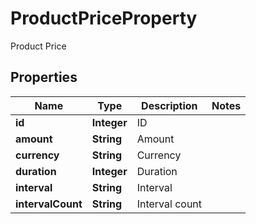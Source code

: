 

# ProductPriceProperty

Product Price

## Properties

| Name | Type | Description | Notes |
|------------ | ------------- | ------------- | -------------|
|**id** | **Integer** | ID |  |
|**amount** | **String** | Amount |  |
|**currency** | **String** | Currency |  |
|**duration** | **Integer** | Duration |  |
|**interval** | **String** | Interval |  |
|**intervalCount** | **String** | Interval count |  |



